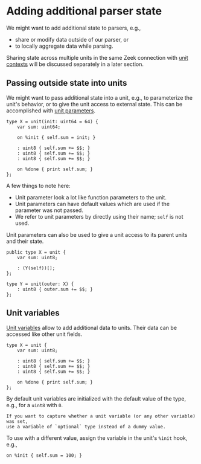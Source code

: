 # Adding additional parser state

We might want to add additional state to parsers, e.g.,

- share or modify data outside of our parser, or
- to locally aggregate data while parsing.

Sharing state across multiple units in the same Zeek connection with [unit
contexts](https://docs.zeek.org/projects/spicy/en/latest/programming/parsing.html#contexts)
will be discussed separately in a later section.

## Passing outside state into units

We might want to pass additional state into a unit, e.g., to parameterize the
unit's behavior, or to give the unit access to external state. This can be
accomplished with [unit
parameters](https://docs.zeek.org/projects/spicy/en/latest/programming/parsing.html#unit-parameters).

```spicy
type X = unit(init: uint64 = 64) {
    var sum: uint64;

    on %init { self.sum = init; }

    : uint8 { self.sum += $$; }
    : uint8 { self.sum += $$; }
    : uint8 { self.sum += $$; }

    on %done { print self.sum; }
};
```

A few things to note here:

- Unit parameter look a lot like function parameters to the unit.
- Unit parameters can have default values which are used if the parameter was not passed.
- We refer to unit parameters by directly using their name; `self` is not used.

Unit parameters can also be used to give a unit access to its parent units and
their state.

```spicy
public type X = unit {
    var sum: uint8;

    : (Y(self))[];
};

type Y = unit(outer: X) {
    : uint8 { outer.sum += $$; }
};
```

## Unit variables

[Unit
variables](https://docs.zeek.org/projects/spicy/en/latest/programming/parsing.html#unit-variables)
allow to add additional data to units. Their data can be accessed like other
unit fields.

```spicy
type X = unit {
    var sum: uint8;

    : uint8 { self.sum += $$; }
    : uint8 { self.sum += $$; }
    : uint8 { self.sum += $$; }

    on %done { print self.sum; }
};
```

By default unit variables are initialized with the default value of the type,
e.g., for a `uint8` with `0`.

```admonish info
If you want to capture whether a unit variable (or any other variable) was set,
use a variable of `optional` type instead of a dummy value.
```

To use with a different value, assign the variable in the unit's `%init` hook,
e.g.,

```spicy
on %init { self.sum = 100; }
```
